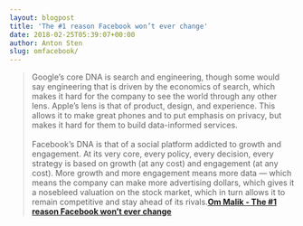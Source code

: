 ```yaml
---
layout: blogpost
title: 'The #1 reason Facebook won’t ever change'
date: 2018-02-25T05:39:07+00:00
author: Anton Sten
slug: omfacebook/
---
```


>Google’s core DNA is search and engineering, though some would say engineering that is driven by the economics of search, which makes it hard for the company to see the world through any other lens. Apple’s lens is that of product, design, and experience. This allows it to make great phones and to put emphasis on privacy, but makes it hard for them to build data-informed services.<br><br>Facebook’s DNA is that of a social platform addicted to growth and engagement. At its very core, every policy, every decision, every strategy is based on growth (at any cost) and engagement (at any cost). More growth and more engagement means more data — which means the company can make more advertising dollars, which gives it a nosebleed valuation on the stock market, which in turn allows it to remain competitive and stay ahead of its rivals.**[Om Malik - The #1 reason Facebook won’t ever change](https://om.co/2018/02/20/the-1-reason-facebook-wont-ever-change/)**
